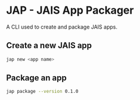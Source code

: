 # JAP - JAIS App Packager

A CLI used to create and package JAIS apps.

## Create a new JAIS app

```bash
jap new <app name>
```

## Package an app

```bash
jap package --version 0.1.0
```